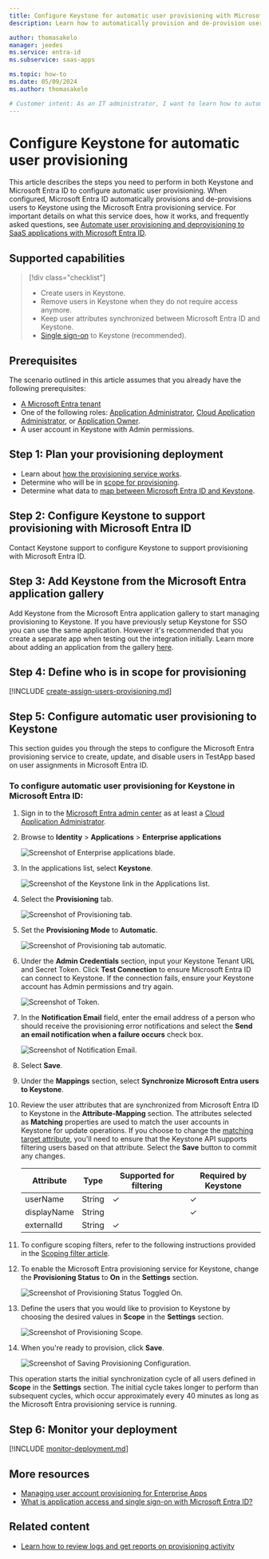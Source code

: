 ```yaml
---
title: Configure Keystone for automatic user provisioning with Microsoft Entra ID
description: Learn how to automatically provision and de-provision user accounts from Microsoft Entra ID to Keystone.

author: thomasakelo
manager: jeedes
ms.service: entra-id
ms.subservice: saas-apps

ms.topic: how-to
ms.date: 05/09/2024
ms.author: thomasakelo

# Customer intent: As an IT administrator, I want to learn how to automatically provision and deprovision user accounts from Microsoft Entra ID to Keystone so that I can streamline the user management process and ensure that users have the appropriate access to Keystone.
---
```


# Configure Keystone for automatic user provisioning

This article describes the steps you need to perform in both Keystone and Microsoft Entra ID to configure automatic user provisioning. When configured, Microsoft Entra ID automatically provisions and de-provisions users to Keystone using the Microsoft Entra provisioning service. For important details on what this service does, how it works, and frequently asked questions, see [Automate user provisioning and deprovisioning to SaaS applications with Microsoft Entra ID](~/identity/app-provisioning/user-provisioning.md). 


## Supported capabilities
> [!div class="checklist"]
> * Create users in Keystone.
> * Remove users in Keystone when they do not require access anymore.
> * Keep user attributes synchronized between Microsoft Entra ID and Keystone.
> * [Single sign-on](keystone-tutorial.md) to Keystone (recommended).

## Prerequisites

The scenario outlined in this article assumes that you already have the following prerequisites:

* [A Microsoft Entra tenant](~/identity-platform/quickstart-create-new-tenant.md) 
* One of the following roles: [Application Administrator](/entra/identity/role-based-access-control/permissions-reference#application-administrator), [Cloud Application Administrator](/entra/identity/role-based-access-control/permissions-reference#cloud-application-administrator), or [Application Owner](/entra/fundamentals/users-default-permissions#owned-enterprise-applications).
* A user account in Keystone with Admin permissions.

## Step 1: Plan your provisioning deployment
* Learn about [how the provisioning service works](~/identity/app-provisioning/user-provisioning.md).
* Determine who will be in [scope for provisioning](~/identity/app-provisioning/define-conditional-rules-for-provisioning-user-accounts.md).
* Determine what data to [map between Microsoft Entra ID and Keystone](~/identity/app-provisioning/customize-application-attributes.md).

<a name='step-2-configure-Keystone-to-support-provisioning-with-azure-ad'></a>

## Step 2: Configure Keystone to support provisioning with Microsoft Entra ID
Contact Keystone support to configure Keystone to support provisioning with Microsoft Entra ID.

<a name='step-3-add-Keystone-from-the-azure-ad-application-gallery'></a>

## Step 3: Add Keystone from the Microsoft Entra application gallery

Add Keystone from the Microsoft Entra application gallery to start managing provisioning to Keystone. If you have previously setup Keystone for SSO you can use the same application. However it's recommended that you create a separate app when testing out the integration initially. Learn more about adding an application from the gallery [here](~/identity/enterprise-apps/add-application-portal.md). 

## Step 4: Define who is in scope for provisioning 

[!INCLUDE [create-assign-users-provisioning.md](~/identity/saas-apps/includes/create-assign-users-provisioning.md)]

## Step 5: Configure automatic user provisioning to Keystone 

This section guides you through the steps to configure the Microsoft Entra provisioning service to create, update, and disable users in TestApp based on user assignments in Microsoft Entra ID.

<a name='to-configure-automatic-user-provisioning-for-Keystone-in-azure-ad'></a>

### To configure automatic user provisioning for Keystone in Microsoft Entra ID:

1. Sign in to the [Microsoft Entra admin center](https://entra.microsoft.com) as at least a [Cloud Application Administrator](~/identity/role-based-access-control/permissions-reference.md#cloud-application-administrator).
1. Browse to **Identity** > **Applications** > **Enterprise applications**

	![Screenshot of Enterprise applications blade.](common/enterprise-applications.png)

1. In the applications list, select **Keystone**.

	![Screenshot of the Keystone link in the Applications list.](common/all-applications.png)

1. Select the **Provisioning** tab.

	![Screenshot of Provisioning tab.](common/provisioning.png)

1. Set the **Provisioning Mode** to **Automatic**.

	![Screenshot of Provisioning tab automatic.](common/provisioning-automatic.png)

1. Under the **Admin Credentials** section, input your Keystone Tenant URL and Secret Token. Click **Test Connection** to ensure Microsoft Entra ID can connect to Keystone. If the connection fails, ensure your Keystone account has Admin permissions and try again.

 	![Screenshot of Token.](common/provisioning-testconnection-tenanturltoken.png)

1. In the **Notification Email** field, enter the email address of a person who should receive the provisioning error notifications and select the **Send an email notification when a failure occurs** check box.

	![Screenshot of Notification Email.](common/provisioning-notification-email.png)

1. Select **Save**.

1. Under the **Mappings** section, select **Synchronize Microsoft Entra users to Keystone**.

1. Review the user attributes that are synchronized from Microsoft Entra ID to Keystone in the **Attribute-Mapping** section. The attributes selected as **Matching** properties are used to match the user accounts in Keystone for update operations. If you choose to change the [matching target attribute](~/identity/app-provisioning/customize-application-attributes.md), you'll need to ensure that the Keystone API supports filtering users based on that attribute. Select the **Save** button to commit any changes.

   |Attribute|Type|Supported for filtering|Required by Keystone|
   |---|---|---|---|
   |userName|String|&check;|&check;
   |displayName|String||&check;
   |externalId|String|&check;|

1. To configure scoping filters, refer to the following instructions provided in the [Scoping filter  article](~/identity/app-provisioning/define-conditional-rules-for-provisioning-user-accounts.md).

1. To enable the Microsoft Entra provisioning service for Keystone, change the **Provisioning Status** to **On** in the **Settings** section.

	![Screenshot of Provisioning Status Toggled On.](common/provisioning-toggle-on.png)

1. Define the users that you would like to provision to Keystone by choosing the desired values in **Scope** in the **Settings** section.

	![Screenshot of Provisioning Scope.](common/provisioning-scope.png)

1. When you're ready to provision, click **Save**.

	![Screenshot of Saving Provisioning Configuration.](common/provisioning-configuration-save.png)

This operation starts the initial synchronization cycle of all users defined in **Scope** in the **Settings** section. The initial cycle takes longer to perform than subsequent cycles, which occur approximately every 40 minutes as long as the Microsoft Entra provisioning service is running. 

## Step 6: Monitor your deployment

[!INCLUDE [monitor-deployment.md](~/identity/saas-apps/includes/monitor-deployment.md)]

## More resources

* [Managing user account provisioning for Enterprise Apps](~/identity/app-provisioning/configure-automatic-user-provisioning-portal.md)
* [What is application access and single sign-on with Microsoft Entra ID?](~/identity/enterprise-apps/what-is-single-sign-on.md)

## Related content

* [Learn how to review logs and get reports on provisioning activity](~/identity/app-provisioning/check-status-user-account-provisioning.md)
